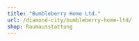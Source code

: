 ```yaml
---
title: "Bumbleberry Home Ltd."
url: /diamond-city/bumbleberry-home-ltd/
shop: Raumausstattung
---
```

